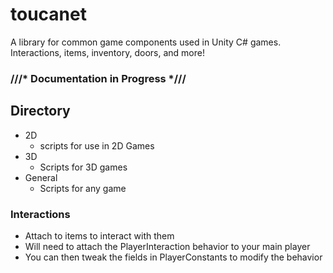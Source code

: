# toucanet
A library for common game components used in Unity C# games. Interactions, items, inventory, doors, and more!

### ///* Documentation in Progress *///

## Directory
- 2D
    - scripts for use in 2D Games   
- 3D
    - Scripts for 3D games
- General
    - Scripts for any game


### Interactions
- Attach to items to interact with them
- Will need to attach the PlayerInteraction behavior to your main player
- You can then tweak the fields in PlayerConstants to modify the behavior

